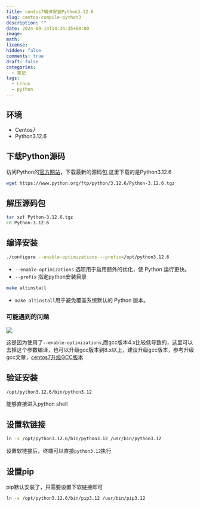 ```yaml
---
title: centos7编译安装Python3.12.6
slug: centos-compile-python3
description: ""
date: 2024-09-14T14:34:35+08:00
image: 
math: 
license: 
hidden: false
comments: true
draft: false
categories:
  - 笔记
tags:
  - Linux
  - python
---
```


<!-- 字段	介绍	默认值
description	文章简介	
image	特色图片	
comments	显示 / 隐藏评论区	true
license	文章协议 输入 false 可以隐藏	params.article.license.default
hidden	隐藏文章（不在首页，归档等页面显示，但是可以直接通过链接访问）	false
math	加载 KaTeX 脚本	
toc	显示 / 隐藏目录	params.article.toc
lastmod	最后更改时间	 -->

## 环境

- Centos7
- Python3.12.6

## 下载Python源码

访问Python的[官方网站](https://www.python.org/ftp/python/)，下载最新的源码包,这里下载的是Python3.12.6

```bash
wget https://www.python.org/ftp/python/3.12.6/Python-3.12.6.tgz
```
## 解压源码包
```bash
tar xzf Python-3.12.6.tgz
cd Python-3.12.6
```
## 编译安装
```bash
./configure --enable-optimizations --prefix=/opt/python3.12.6
```
- `--enable-optimizations` 选项用于启用额外的优化，使 Python 运行更快。
- `--prefix` 指定python安装目录
```bash
make altinstall
```
- `make altinstall`用于避免覆盖系统默认的 Python 版本。

### 可能遇到的问题

![](https://cdn.jsdelivr.net/gh/chenjb04/img@main/blog/20240919202751.png)

这是因为使用了`--enable-optimizations`,而gcc版本4.x比较低导致的，这里可以去掉这个参数编译，也可以升级gcc版本到8.x以上，建议升级gcc版本，参考升级gcc文章，[centos7升级GCC版本](https://lovecx330.online/p/centos-update-gcc/)

## 验证安装

```bash
/opt/python3.12.6/bin/python3.12
```
能够直接进入python shell
## 设置软链接
```bash
ln -s /opt/python3.12.6/bin/python3.12 /usr/bin/python3.12
```
设置软链接后，终端可以直接`python3.12`执行

## 设置pip

pip默认安装了，只需要设置下软链接即可
```bash
ln -s /opt/python3.12.6/bin/pip3.12 /usr/bin/pip3.12
```